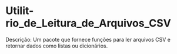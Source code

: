 # Utilit-rio_de_Leitura_de_Arquivos_CSV
Descrição: Um pacote que fornece funções para ler arquivos CSV e retornar dados como listas ou dicionários.
